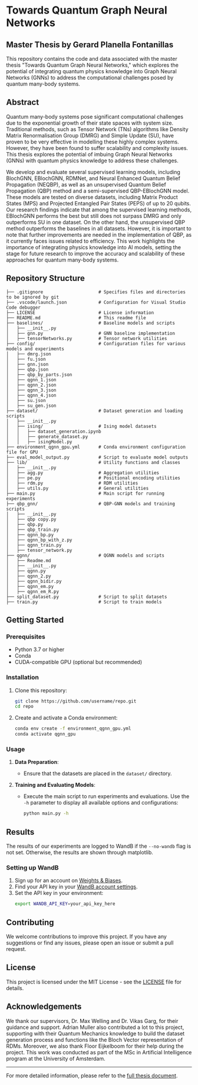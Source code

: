 # Towards Quantum Graph Neural Networks

## Master Thesis by Gerard Planella Fontanillas

This repository contains the code and data associated with the master thesis "Towards Quantum Graph Neural Networks," which explores the potential of integrating quantum physics knowledge into Graph Neural Networks (GNNs) to address the computational challenges posed by quantum many-body systems.

## Abstract

Quantum many-body systems pose significant computational challenges due to the exponential growth of their state spaces with system size. Traditional methods, such as Tensor Network (TNs) algorithms like Density Matrix Renormalisation Group (DMRG) and Simple Update (SU), have proven to be very effective in modelling these highly complex systems. However,  they have been found to suffer scalability and complexity issues. This thesis explores the potential of imbuing  Graph Neural Networks (GNNs) with quantum physics knowledge to address these challenges. 

We develop and evaluate several supervised learning models, including BlochGNN, EBlochGNN, RDMNet, and Neural Enhanced Quantum Belief Propagation (NEQBP), as well as an unsupervised Quantum Belief Propagation (QBP) method and a semi-supervised QBP-EBlochGNN model. These models are tested on diverse datasets, including Matrix Product States (MPS) and Projected Entangled Pair States (PEPS) of up to 20 qubits. Our research findings indicate that among the supervised learning methods, EBlochGNN performs the best but still does not surpass DMRG and only outperforms SU in one dataset. On the other hand, the unsupervised QBP method outperforms the baselines in all datasets. However, it is important to note that further improvements are needed in the implementation of QBP, as it currently faces issues related to efficiency. This work highlights the importance of integrating physics knowledge into AI models, setting the stage for future research to improve the accuracy and scalability of these approaches for quantum many-body systems.

## Repository Structure

```
├── .gitignore                     # Specifies files and directories to be ignored by git
├── .vscode/launch.json            # Configuration for Visual Studio Code debugger
├── LICENSE                        # License information
├── README.md                      # This readme file
├── baselines/                     # Baseline models and scripts
│   ├── __init__.py
│   ├── gnn.py                     # GNN baseline implementation
│   ├── tensorNetworks.py          # Tensor network utilities
├── config/                        # Configuration files for various models and experiments
│   ├── dmrg.json
│   ├── fu.json
│   ├── gnn.json
│   ├── qbp.json
│   ├── qbp_by_parts.json
│   ├── qgnn_1.json
│   ├── qgnn_2.json
│   ├── qgnn_3.json
│   ├── qgnn_4.json
│   ├── su.json
│   ├── su_gen.json
├── dataset/                       # Dataset generation and loading scripts
│   ├── __init__.py
│   ├── ising/                     # Ising model datasets
│   │   ├── dataset_generation.ipynb
│   │   ├── generate_dataset.py
│   │   ├── isingModel.py
├── environment_qgnn_gpu.yml       # Conda environment configuration file for GPU
├── eval_model_output.py           # Script to evaluate model outputs
├── lib/                           # Utility functions and classes
│   ├── __init__.py
│   ├── agg.py                     # Aggregation utilities
│   ├── pe.py                      # Positional encoding utilities
│   ├── rdm.py                     # RDM utilities
│   ├── utils.py                   # General utilities
├── main.py                        # Main script for running experiments
├── qbp_gnn/                       # QBP-GNN models and training scripts
│   ├── __init__.py
│   ├── qbp copy.py
│   ├── qbp.py
│   ├── qbp_train.py
│   ├── qgnn_bp.py
│   ├── qgnn_bp_with_z.py
│   ├── qgnn_train.py
│   ├── tensor_network.py
├── qgnn/                          # QGNN models and scripts
│   ├── Readme.md
│   ├── __init__.py
│   ├── qgnn.py
│   ├── qgnn_2.py
│   ├── qgnn_bidir.py
│   ├── qgnn_em.py
│   ├── qgnn_em_R.py
├── split_dataset.py               # Script to split datasets
├── train.py                       # Script to train models
```

## Getting Started

### Prerequisites

- Python 3.7 or higher
- Conda
- CUDA-compatible GPU (optional but recommended)

### Installation

1. Clone this repository:
    ```sh
    git clone https://github.com/username/repo.git
    cd repo
    ```

2. Create and activate a Conda environment:
    ```sh
    conda env create -f environment_qgnn_gpu.yml
    conda activate qgnn_gpu
    ```

### Usage

1. **Data Preparation**:
    - Ensure that the datasets are placed in the `dataset/` directory.

2. **Training and Evaluating Models**:
    - Execute the main script to run experiments and evaluations. Use the `-h` parameter to display all available options and configurations:
        ```sh
        python main.py -h
        ```

## Results

The results of our experiments are logged to WandB if the `--no-wandb` flag is not set. Otherwise, the results are shown through matplotlib.

### Setting up WandB

1. Sign up for an account on [Weights & Biases](https://wandb.ai/).
2. Find your API key in your [WandB account settings](https://wandb.ai/settings).
3. Set the API key in your environment:
    ```sh
    export WANDB_API_KEY=your_api_key_here
    ```

## Contributing

We welcome contributions to improve this project. If you have any suggestions or find any issues, please open an issue or submit a pull request.

## License

This project is licensed under the MIT License - see the [LICENSE](LICENSE) file for details.

## Acknowledgements

We thank our supervisors, Dr. Max Welling and Dr. Vikas Garg, for their guidance and support. Adrian Muller also contributed a lot to this project, supporting with their Quantum Mechanics knowledge to build the dataset generation process and functions like the Bloch Vector representation of RDMs. Moreover, we also thank Floor Eijkelboom for their help during the project. This work was conducted as part of the MSc in Artificial Intelligence program at the University of Amsterdam.

---

For more detailed information, please refer to the [full thesis document](AI_MSc_Thesis_Gerard_Planella.pdf).
